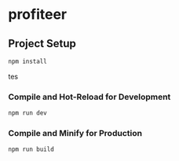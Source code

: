 # profiteer

<!-- This template should help get you started developing with Vue 3 in Vite.

## Recommended IDE Setup

[VSCode](https://code.visualstudio.com/) + [Volar](https://marketplace.visualstudio.com/items?itemName=johnsoncodehk.volar) (and disable Vetur) + [TypeScript Vue Plugin (Volar)](https://marketplace.visualstudio.com/items?itemName=johnsoncodehk.vscode-typescript-vue-plugin).

## Customize configuration

See [Vite Configuration Reference](https://vitejs.dev/config/). -->

## Project Setup

```sh
npm install
```
tes
### Compile and Hot-Reload for Development

```sh
npm run dev
```

### Compile and Minify for Production

```sh
npm run build
```
